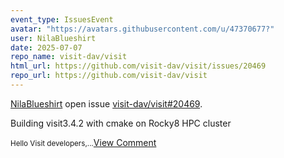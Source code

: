 ```yaml
---
event_type: IssuesEvent
avatar: "https://avatars.githubusercontent.com/u/47370677?"
user: NilaBlueshirt
date: 2025-07-07
repo_name: visit-dav/visit
html_url: https://github.com/visit-dav/visit/issues/20469
repo_url: https://github.com/visit-dav/visit
---
```


<a href='https://github.com/NilaBlueshirt' target='_blank'>NilaBlueshirt</a> open issue <a href='https://github.com/visit-dav/visit/issues/20469' target='_blank'>visit-dav/visit#20469</a>.

<p>Building visit3.4.2 with cmake on Rocky8 HPC cluster</p><small>Hello Visit developers,...</small><a href='https://github.com/visit-dav/visit/issues/20469' target='_blank'>View Comment</a>